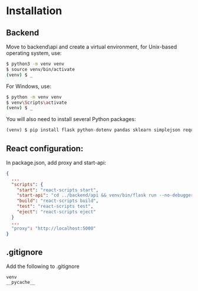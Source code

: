 # Installation

## Backend

Move to backend\api and create a virtual environment, for Unix-based operating system, use:

```bash
$ python3 -m venv venv
$ source venv/bin/activate
(venv) $ _
```

For Windows, use:

```bash
$ python -m venv venv
$ venv\Scripts\activate
(venv) $ _
```

You will also need to install several Python packages:

```Python
(venv) $ pip install flask python-dotenv pandas sklearn simplejson requests spotipy
```

## React configuration:

In package.json, add proxy and start-api:

```json
{
  ...
  "scripts": {
    "start": "react-scripts start",
    "start-api": "cd ../backend/api && venv/bin/flask run --no-debugger",
    "build": "react-scripts build",
    "test": "react-scripts test",
    "eject": "react-scripts eject"
  }
  ...
  "proxy": "http://localhost:5000"
}
```

## .gitignore

Add the following to .gitignore

```
venv
__pycache__
```
